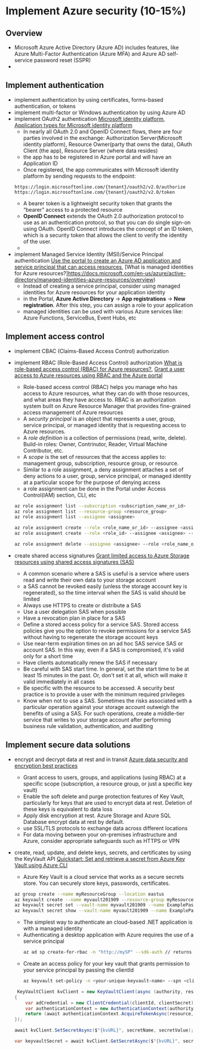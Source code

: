 # Implement Azure security (10-15%)

## Overview

* Microsoft Azure Active Directory (Azure AD) includes features, like Azure Multi-Factor Authentication (Azure MFA) and Azure AD self-service password reset (SSPR)
* 

## Implement authentication

* implement authentication by using certificates, forms-based authentication, or tokens
* implement multi-factor or Windows authentication by using Azure AD
* implement OAuth2 authentication [Microsoft identity platform](https://docs.microsoft.com/en-us/azure/active-directory/develop/active-directory-v2-protocols), [Application types for Microsoft identity platform](https://docs.microsoft.com/en-us/azure/active-directory/develop/v2-app-types)
    - In nearly all OAuth 2.0 and OpenID Connect flows, there are four parties involved in the exchange: Authorization Server(Microsoft identity platform),
    Resource Owner(party that owns the data), OAuth Client (the app), Resource Server (where data resides)
    - the app has to be registered in Azure portal and will have an Application ID
    - Once registered, the app communicates with Microsoft identity platform by sending requests to the endpoint:
    ```
    https://login.microsoftonline.com/{tenant}/oauth2/v2.0/authorize
    https://login.microsoftonline.com/{tenant}/oauth2/v2.0/token
    ```
    - A bearer token is a lightweight security token that grants the “bearer” access to a protected resource
    - **OpenID Connect** extends the OAuth 2.0 authorization protocol to use as an authentication protocol, so that you can do single sign-on using OAuth. OpenID Connect introduces the concept of an ID token, which is a security token that allows the client to verify the identity of the user.
    - 
* implement Managed Service Identity (MSI)/Service Principal authentication [Use the portal to create an Azure AD application and service principal that can access resources](https://docs.microsoft.com/en-us/azure/active-directory/develop/howto-create-service-principal-portal), [What is managed identities for Azure resources?]https://docs.microsoft.com/en-us/azure/active-directory/managed-identities-azure-resources/overview)
    - Instead of creating a service principal, consider using managed identities for Azure resources for your application identity
    - in the Portal, **Azure Active Directory** -> **App registrations** -> **New registration**. After this step, you can assign a role to your application
    - managed identities can be used with various Azure services like: Azure Functions, ServiceBus, Event Hubs, etc

## Implement access control

* implement CBAC (Claims-Based Access Control) authorization
* implement RBAC (Role-Based Access Control) authorization [What is role-based access control (RBAC) for Azure resources?](https://docs.microsoft.com/en-us/azure/role-based-access-control/overview), [Grant a user access to Azure resources using RBAC and the Azure portal](https://docs.microsoft.com/en-us/azure/role-based-access-control/quickstart-assign-role-user-portal)
    - Role-based access control (RBAC) helps you manage who has access to Azure resources, what they can do with those resources, and what areas they have access to. RBAC is an authorization system built on Azure Resource Manager that provides fine-grained access management of Azure resources
    - A *security principal* is an object that represents a user, group, service principal, or managed identity that is requesting access to Azure resources.
    - A *role definition* is a collection of permissions (read, write, delete). Build-in roles: Owner, Contrinutor, Reader,  Virtual Machine Contributor, etc.
    - A *scope* is the set of resources that the access applies to: management group, subscription, resource group, or resource.
    - Similar to a role assignment, a deny assignment attaches a set of deny actions to a user, group, service principal, or managed identity at a particular scope for the purpose of denying access
    - a role assignment can be done in the Portal under Access Control(IAM) section, CLI, etc    
    ```sh
    az role assignment list --subscription <subscription_name_or_id>
    az role assignment list --resource-group <resource_group>
    az role assignment list --assignee <assignee>

    az role assignment create --role <role_name_or_id> --assignee <assignee> --subscription <subscription_name_or_id>
    az role assignment create --role <role_id> --assignee <assignee> --resource-group <resource_group>

    az role assignment delete --assignee <assignee> --role <role_name_or_id> --resource-group <resource_group>
    ```

* create shared access signatures [Grant limited access to Azure Storage resources using shared access signatures (SAS)](https://docs.microsoft.com/en-ca/azure/storage/common/storage-sas-overview)
    - A common scenario where a SAS is useful is a service where users read and write their own data to your storage account
    - a SAS cannot be revoked easily (unless the storage account key is regenerated), so the time interval when the SAS is valid should be limited
    - Always use HTTPS to create or distribute a SAS
    - Use a user delegation SAS when possible
    - Have a revocation plan in place for a SAS
    - Define a stored access policy for a service SAS. Stored access policies give you the option to revoke permissions for a service SAS without having to regenerate the storage account keys
    - Use near-term expiration times on an ad hoc SAS service SAS or account SAS. In this way, even if a SAS is compromised, it's valid only for a short time
    - Have clients automatically renew the SAS if necessary
    - Be careful with SAS start time. In general, set the start time to be at least 15 minutes in the past. Or, don't set it at all, which will make it valid immediately in all cases
    - Be specific with the resource to be accessed. A security best practice is 
    to provide a user with the minimum required privileges
    - Know when not to use a SAS. Sometimes the risks associated with a particular operation against your storage account outweigh the benefits of using a SAS. For such operations, create a middle-tier service that writes to your storage account after performing business rule validation, authentication, and auditing

## Implement secure data solutions

* encrypt and decrypt data at rest and in transit [Azure data security and encryption best practices](https://docs.microsoft.com/en-ca/azure/security/fundamentals/data-encryption-best-practices)
    - Grant access to users, groups, and applications (using RBAC) at a specific scope (subscription, a resource group, or just a specific key vault)
    - Enable the soft delete and purge protection features of Key Vault, particularly for keys that are used to encrypt data at rest. Deletion of these keys is equivalent to data loss
    -  Apply disk encryption at rest. Azure Storage and Azure SQL Database encrypt data at rest by default.
    - use SSL/TLS protocols to exchange data across different locations
    - For data moving between your on-premises infrastructure and Azure, consider appropriate safeguards such as HTTPS or VPN

* create, read, update, and delete keys, secrets, and certificates by using the KeyVault API [Quickstart: Set and retrieve a secret from Azure Key Vault using Azure CLI](https://docs.microsoft.com/en-us/azure/key-vault/quick-create-cli)
    - Azure Key Vault is a cloud service that works as a secure secrets store. You can securely store keys, passwords, certificates.
    ```sh
    az group create --name myResourceGroup --location eastus
    az keyvault create --name myvault201909 --resource-group myResourceGroup --location eastus
    az keyvault secret set --vault-name myvault201909 --name ExamplePassword --value "12345"
    az keyvault secret show --vault-name myvault201909 --name ExamplePassword
    ```
    - The simplest way to authenticate an cloud-based .NET application is with a managed identity
    - Authenticating a desktop application with Azure requires the use of a service principal
        ```sh
        az ad sp create-for-rbac -n "http://mySP" --sdk-auth // returns a clientId and clientSecret
        ```
    - Create an access policy for your key vault that grants permission to your service principal by passing the clientId
        ```sh
        az keyvault set-policy -n <your-unique-keyvault-name> --spn <clientId-of-your-service-principal> --secret-permissions delete get list set --key-permissions create decrypt delete encrypt get list unwrapKey wrapKey
        ```
    ```cs
     KeyVaultClient kvClient = new KeyVaultClient(async (authority, resource, scope) =>
    {
        var adCredential = new ClientCredential(clientId, clientSecret);
        var authenticationContext = new AuthenticationContext(authority, null);
        return (await authenticationContext.AcquireTokenAsync(resource, adCredential)).AccessToken;
    });

    await kvClient.SetSecretAsync($"{kvURL}", secretName, secretValue);

    var keyvaultSecret = await kvClient.GetSecretAsync($"{kvURL}", secretName).ConfigureAwait(false);

    ```